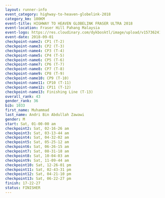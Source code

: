 ```yaml
---
layout: runner-info 
event_category: highway-to-heaven-globelink-2018 
category_km: 100KM 
event-title: HIGHWAY TO HEAVEN GLOBELINK FRASER ULTRA 2018 
event-location: Fraser Hill Pahang Malaysia 
event-logo: https://res.cloudinary.com/dykbosktl/image/upload/v1573624145/Logo/download_nnzjlh.png 
event-date: 2018-09-01 
checkpoint-name2: CP1 (T-2) 
checkpoint-name3: CP2 (T-3) 
checkpoint-name4: CP3 (T-4) 
checkpoint-name5: CP4 (T-5) 
checkpoint-name6: CP5 (T-6) 
checkpoint-name7: CP6 (T-7) 
checkpoint-name8: CP7 (T-8) 
checkpoint-name9: CP8 (T-9) 
checkpoint-name10: CP9 (T-10) 
checkpoint-name11: CP10 (T-11) 
checkpoint-name12: CP11 (T-12) 
checkpoint-name13: Finishing Line (T-13) 
overall_rank: 43
gender_rank: 36
bib: 1033
first_name: Muhammad
last_name: Andri Bin Abdullah Zawawi
gender: M
start: Sat, 01-00-00 am
checkpoint2: Sat, 02-16-26 am
checkpoint3: Sat, 03-13-44 am
checkpoint4: Sat, 04-32-02 am
checkpoint5: Sat, 05-25-12 am
checkpoint6: Sat, 06-26-15 am
checkpoint7: Sat, 08-31-18 am
checkpoint8: Sat, 10-04-03 am
checkpoint9: Sat, 11-09-44 am
checkpoint10: Sat, 12-26-01 pm
checkpoint11: Sat, 02-43-31 pm
checkpoint12: Sat, 04-21-10 pm
checkpoint13: Sat, 06-22-27 pm
finish: 17-22-27
status: FINISHER
---
```

